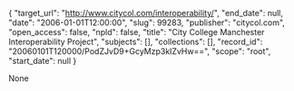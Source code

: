 {
  "target_url": "http://www.citycol.com/interoperability/", 
  "end_date": null, 
  "date": "2006-01-01T12:00:00", 
  "slug": 99283, 
  "publisher": "citycol.com", 
  "open_access": false, 
  "npld": false, 
  "title": "City College Manchester Interoperability Project", 
  "subjects": [], 
  "collections": [], 
  "record_id": "20060101T120000/PodZJvD9+GcyMzp3kIZvHw==", 
  "scope": "root", 
  "start_date": null
}

None